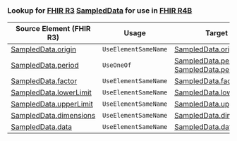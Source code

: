 ### Lookup for [FHIR R3](https://hl7.org/fhir/STU3/) [SampledData](https://hl7.org/fhir/STU3/SampledData.html) for use in [FHIR R4B](https://hl7.org/fhir/R4B/)

| Source Element (FHIR R3) | Usage | Target |
| -------------- | ----- | ------ |
| [SampledData.origin](https://hl7.org/fhir/STU3/SampledData.html#resource) | `UseElementSameName` | [SampledData.origin](https://hl7.org/fhir/R4B/SampledData.html#resource) |
| [SampledData.period](https://hl7.org/fhir/STU3/SampledData.html#resource) | `UseOneOf` | [SampledData.period](https://hl7.org/fhir/R4B/SampledData.html#resource)<br />[SampledData.period](https://hl7.org/fhir/R4B/SampledData.html#resource) |
| [SampledData.factor](https://hl7.org/fhir/STU3/SampledData.html#resource) | `UseElementSameName` | [SampledData.factor](https://hl7.org/fhir/R4B/SampledData.html#resource) |
| [SampledData.lowerLimit](https://hl7.org/fhir/STU3/SampledData.html#resource) | `UseElementSameName` | [SampledData.lowerLimit](https://hl7.org/fhir/R4B/SampledData.html#resource) |
| [SampledData.upperLimit](https://hl7.org/fhir/STU3/SampledData.html#resource) | `UseElementSameName` | [SampledData.upperLimit](https://hl7.org/fhir/R4B/SampledData.html#resource) |
| [SampledData.dimensions](https://hl7.org/fhir/STU3/SampledData.html#resource) | `UseElementSameName` | [SampledData.dimensions](https://hl7.org/fhir/R4B/SampledData.html#resource) |
| [SampledData.data](https://hl7.org/fhir/STU3/SampledData.html#resource) | `UseElementSameName` | [SampledData.data](https://hl7.org/fhir/R4B/SampledData.html#resource) |
